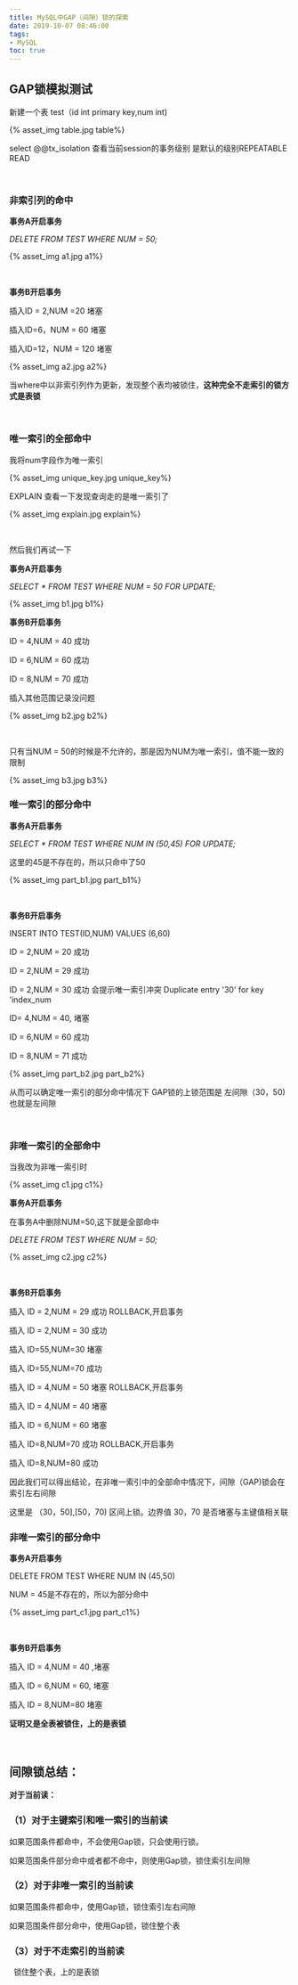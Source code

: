 ```yaml
---
title: MySQL中GAP（间隙）锁的探索
date: 2019-10-07 08:46:00
tags:
- MySQL
toc: true
---
```






## **GAP锁模拟测试**

新建一个表 test（id int primary key,num int)

{% asset_img table.jpg table%}

select @@tx_isolation 查看当前session的事务级别 是默认的级别REPEATABLE READ
<!--more-->
<br/>

### **非索引列的命中**

**事务A开启事务**

*DELETE FROM TEST WHERE NUM = 50;*

{% asset_img a1.jpg a1%}

<br/>

**事务B开启事务**

插入ID = 2,NUM =20 堵塞

插入ID=6，NUM = 60 堵塞

插入ID=12，NUM = 120 堵塞

{% asset_img a2.jpg a2%}

当where中以非索引列作为更新，发现整个表均被锁住，**这种完全不走索引的锁方式是表锁**

<br/>

### **唯一索引的全部命中**

我将num字段作为唯一索引

{% asset_img unique_key.jpg unique_key%}

EXPLAIN 查看一下发现查询走的是唯一索引了

{% asset_img explain.jpg explain%}

<br/>

然后我们再试一下

**事务A开启事务**

*SELECT * FROM TEST WHERE NUM = 50 FOR UPDATE;*

{% asset_img b1.jpg b1%}

**事务B开启事务**

ID = 4,NUM = 40 成功

ID = 6,NUM = 60 成功

ID = 8,NUM = 70 成功

插入其他范围记录没问题

{% asset_img b2.jpg b2%}

<br/>

只有当NUM = 50的时候是不允许的，那是因为NUM为唯一索引，值不能一致的限制

{% asset_img b3.jpg b3%}



### **唯一索引的部分命中**

**事务A开启事务**

*SELECT * FROM TEST WHERE NUM IN (50,45) FOR UPDATE;*

这里的45是不存在的，所以只命中了50

{% asset_img part_b1.jpg part_b1%}

<br/>

**事务B开启事务**

INSERT INTO TEST(ID,NUM) VALUES (6,60) 

ID = 2,NUM = 20  成功

ID = 2,NUM = 29 成功

ID = 2,NUM = 30 成功 会提示唯一索引冲突 Duplicate entry '30' for key 'index_num

ID= 4,NUM = 40, 堵塞

ID = 6,NUM = 60 成功

ID = 8,NUM = 71 成功

{% asset_img part_b2.jpg part_b2%}

从而可以确定唯一索引的部分命中情况下 GAP锁的上锁范围是 左间隙（30，50) 也就是左间隙

<br/>

### **非唯一索引的全部命中**

当我改为非唯一索引时

{% asset_img c1.jpg c1%}

**事务A开启事务**

在事务A中删除NUM=50,这下就是全部命中

*DELETE FROM TEST WHERE NUM = 50;*

{% asset_img c2.jpg c2%}

<br/>

**事务B开启事务**

插入 ID = 2,NUM = 29 成功 ROLLBACK,开启事务

插入 ID = 2,NUM = 30 成功 

插入 ID=55,NUM=30 堵塞

插入 ID=55,NUM=70 成功

插入 ID = 4,NUM = 50 堵塞 ROLLBACK,开启事务

插入 ID = 4,NUM = 40 堵塞

插入 ID = 6,NUM = 60 堵塞

插入 ID=8,NUM=70 成功 ROLLBACK,开启事务

插入 ID=8,NUM=80 成功 

因此我们可以得出结论，在非唯一索引中的全部命中情况下，间隙（GAP)锁会在 索引左右间隙

这里是 （30，50],[50，70) 区间上锁。边界值 30，70 是否堵塞与主键值相关联



### **非唯一索引的部分命中**

**事务A开启事务**

DELETE FROM TEST WHERE NUM IN (45,50)

NUM = 45是不存在的，所以为部分命中

{% asset_img part_c1.jpg part_c1%}

<br/>

**事务B开启事务**

插入 ID = 4,NUM = 40 ,堵塞

插入 ID = 6,NUM = 60, 堵塞

插入 ID = 8,NUM=80 堵塞

**证明又是全表被锁住，上的是表锁**

<br/>

## **间隙锁总结：**

**对于当前读：**

### （1）对于主键索引和唯一索引的当前读

如果范围条件都命中，不会使用Gap锁，只会使用行锁。

如果范围条件部分命中或者都不命中，则使用Gap锁，锁住索引左间隙

### （2）对于非唯一索引的当前读

如果范围条件都命中，使用Gap锁，锁住索引左右间隙

如果范围条件部分命中，使用Gap锁，锁住整个表

### （3）对于不走索引的当前读

  锁住整个表，上的是表锁

